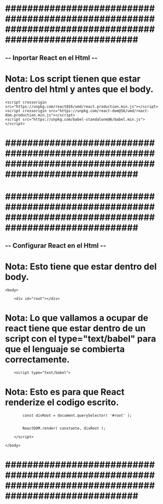 # ######################################################################################################### #


## -- Inportar React en el Html -- ##


# Nota: Los script tienen que estar dentro del html y antes que el body.


    <script crossorigin src="https://unpkg.com/react@16/umd/react.production.min.js"></script>
    <script crossorigin src="https://unpkg.com/react-dom@16/umd/react-dom.production.min.js"></script>
    <script src="https://unpkg.com/babel-standalone@6/babel.min.js"></script>


# ######################################################################################################### #





# ######################################################################################################### #


## -- Configurar React en el Html -- ##


# Nota: Esto tiene que estar dentro del body.


    <body>

        <div id="root"></div>


# Nota: Lo que vallamos a ocupar de react tiene que estar dentro de un script con el type="text/babel" para que el lenguaje se combierta correctamente.


        <script type="text/babel">


# Nota: Esto es para que React renderize el codigo escrito.

            const divRoot = document.querySelector( '#root' );

            
            ReactDOM.render( constante, divRoot );

        </script>

    </body>


# ######################################################################################################### #



